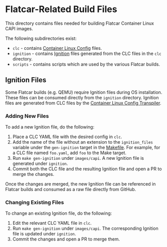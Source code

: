 # Flatcar-Related Build Files

This directory contains files needed for building Flatcar Container Linux CAPI images.

The following subdirectories exist:

- `clc` - contains [Container Linux Config][1] files.
- `ignition` - contains [Ignition][2] files generated from the CLC files in the `clc` directory.
- `scripts` - contains scripts which are used by the various Flatcar builds.

## Ignition Files

Some Flatcar builds (e.g. QEMU) require Ignition files during OS installation. These files can be
consumed directly from the `ignition` directory. Ignition files are generated from CLC files by the
[Container Linux Config Transpiler][3].

### Adding New Files

To add a new Ignition file, do the following:

1. Place a CLC YAML file with the desired config in `clc`.
1. Add the name of the file without an extension to the `ignition_files` variable under the
  `gen-ignition` target in the [Makefile](../../../Makefile). For example, for a CLC file named
  `foo.yaml`, add `foo` to the Make target.
1. Run `make gen-ignition` under `images/capi`. A new Ignition file is generated under `ignition`.
1. Commit both the CLC file and the resulting Ignition file and open a PR to merge the changes.

Once the changes are merged, the new Ignition file can be referenced in Flatcar builds and consumed
as a raw file directly from GitHub.

### Changing Existing Files

To change an existing Ignition file, do the following:

1. Edit the relevant CLC YAML file in `clc`.
1. Run `make gen-ignition` under `images/capi`. The corresponding Ignition file is updated under
  `ignition`.
1. Commit the changes and open a PR to merge them.

[1]: https://flatcar.org/docs/latest/provisioning/cl-config/
[2]: https://flatcar.org/docs/latest/provisioning/ignition/
[3]: https://flatcar.org/docs/latest/provisioning/config-transpiler/
